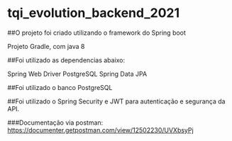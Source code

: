 # tqi_evolution_backend_2021



##O projeto foi criado utilizando o framework do Spring boot

Projeto Gradle, com java 8

##Foi utilizado as dependencias abaixo:

Spring Web Driver
PostgreSQL
Spring Data JPA

##Foi utilizado o banco PostgreSQL

##Foi utilizado o Spring Security e JWT para autenticação e segurança da API.

###Documentação via postman: https://documenter.getpostman.com/view/12502230/UVXbsyPj
